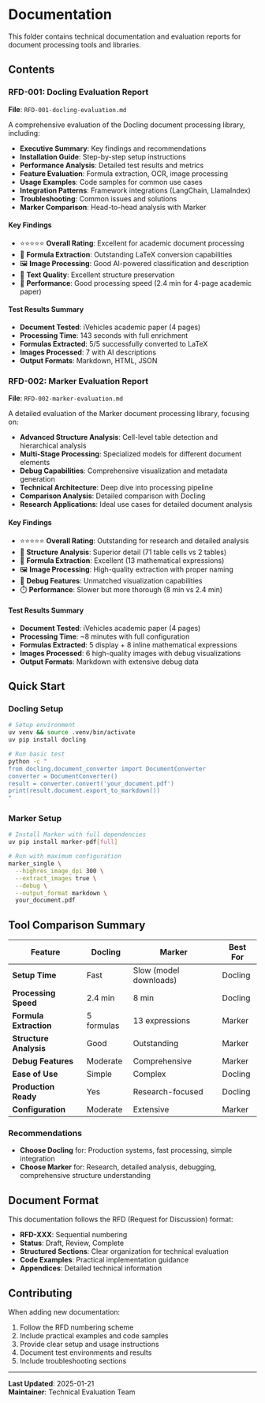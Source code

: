 # Documentation

This folder contains technical documentation and evaluation reports for document processing tools and libraries.

## Contents

### RFD-001: Docling Evaluation Report
**File**: `RFD-001-docling-evaluation.md`

A comprehensive evaluation of the Docling document processing library, including:

- **Executive Summary**: Key findings and recommendations
- **Installation Guide**: Step-by-step setup instructions
- **Performance Analysis**: Detailed test results and metrics
- **Feature Evaluation**: Formula extraction, OCR, image processing
- **Usage Examples**: Code samples for common use cases
- **Integration Patterns**: Framework integrations (LangChain, LlamaIndex)
- **Troubleshooting**: Common issues and solutions
- **Marker Comparison**: Head-to-head analysis with Marker

#### Key Findings
- ⭐⭐⭐⭐⭐ **Overall Rating**: Excellent for academic document processing
- 🧮 **Formula Extraction**: Outstanding LaTeX conversion capabilities
- 🖼️ **Image Processing**: Good AI-powered classification and description
- 📝 **Text Quality**: Excellent structure preservation
- 🚀 **Performance**: Good processing speed (2.4 min for 4-page academic paper)

#### Test Results Summary
- **Document Tested**: iVehicles academic paper (4 pages)
- **Processing Time**: 143 seconds with full enrichment
- **Formulas Extracted**: 5/5 successfully converted to LaTeX
- **Images Processed**: 7 with AI descriptions
- **Output Formats**: Markdown, HTML, JSON

### RFD-002: Marker Evaluation Report
**File**: `RFD-002-marker-evaluation.md`

A detailed evaluation of the Marker document processing library, focusing on:

- **Advanced Structure Analysis**: Cell-level table detection and hierarchical analysis
- **Multi-Stage Processing**: Specialized models for different document elements
- **Debug Capabilities**: Comprehensive visualization and metadata generation
- **Technical Architecture**: Deep dive into processing pipeline
- **Comparison Analysis**: Detailed comparison with Docling
- **Research Applications**: Ideal use cases for detailed document analysis

#### Key Findings
- ⭐⭐⭐⭐⭐ **Overall Rating**: Outstanding for research and detailed analysis
- 🔬 **Structure Analysis**: Superior detail (71 table cells vs 2 tables)
- 🧮 **Formula Extraction**: Excellent (13 mathematical expressions)
- 🖼️ **Image Processing**: High-quality extraction with proper naming
- 🔧 **Debug Features**: Unmatched visualization capabilities
- ⏱️ **Performance**: Slower but more thorough (8 min vs 2.4 min)

#### Test Results Summary
- **Document Tested**: iVehicles academic paper (4 pages)
- **Processing Time**: ~8 minutes with full configuration
- **Formulas Extracted**: 5 display + 8 inline mathematical expressions
- **Images Processed**: 6 high-quality images with debug visualizations
- **Output Formats**: Markdown with extensive debug data

## Quick Start

### Docling Setup
```bash
# Setup environment
uv venv && source .venv/bin/activate
uv pip install docling

# Run basic test
python -c "
from docling.document_converter import DocumentConverter
converter = DocumentConverter()
result = converter.convert('your_document.pdf')
print(result.document.export_to_markdown())
"
```

### Marker Setup
```bash
# Install Marker with full dependencies
uv pip install marker-pdf[full]

# Run with maximum configuration
marker_single \
  --highres_image_dpi 300 \
  --extract_images true \
  --debug \
  --output_format markdown \
  your_document.pdf
```

## Tool Comparison Summary

| Feature | Docling | Marker | Best For |
|---------|---------|--------|----------|
| **Setup Time** | Fast | Slow (model downloads) | Docling |
| **Processing Speed** | 2.4 min | 8 min | Docling |
| **Formula Extraction** | 5 formulas | 13 expressions | Marker |
| **Structure Analysis** | Good | Outstanding | Marker |
| **Debug Features** | Moderate | Comprehensive | Marker |
| **Ease of Use** | Simple | Complex | Docling |
| **Production Ready** | Yes | Research-focused | Docling |
| **Configuration** | Moderate | Extensive | Marker |

### Recommendations
- **Choose Docling** for: Production systems, fast processing, simple integration
- **Choose Marker** for: Research, detailed analysis, debugging, comprehensive structure understanding

## Document Format

This documentation follows the RFD (Request for Discussion) format:
- **RFD-XXX**: Sequential numbering
- **Status**: Draft, Review, Complete
- **Structured Sections**: Clear organization for technical evaluation
- **Code Examples**: Practical implementation guidance
- **Appendices**: Detailed technical information

## Contributing

When adding new documentation:
1. Follow the RFD numbering scheme
2. Include practical examples and code samples
3. Provide clear setup and usage instructions
4. Document test environments and results
5. Include troubleshooting sections

---

**Last Updated**: 2025-01-21  
**Maintainer**: Technical Evaluation Team
